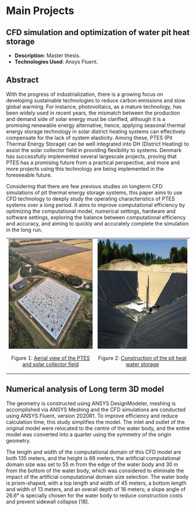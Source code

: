 # Main Projects

## CFD simulation and optimization of water pit heat storage
- **Description**: Master thesis.
- **Technologies Used**: Ansys Fluent.

## Abstract
With the progress of industrialization, there is a growing focus on developing sustainable technologies to reduce carbon emissions and slow global warming. For instance, photovoltaics, as a mature technology, has been widely used in recent years, the mismatch between the production and demand side of solar energy must be clarified, although it is a promising renewable energy alternative, hence, applying seasonal thermal energy storage technology in solar district heating systems can effectively compensate for the lack of system elasticity. Among these, PTES (Pit Thermal Energy Storage) can be well integrated into DH (District Heating) to assist the solar collector field in providing flexibility to systems. Denmark has successfully implemented several large­scale projects, proving that PTES has a promising future from a practical perspective, and more and more projects using this technology are being implemented in the foreseeable future.

Considering that there are few previous studies on long­term CFD simulations of pit thermal energy storage systems, this paper aims to use CFD technology to deeply study the operating characteristics of PTES systems over a long period. It aims to improve computational efficiency by optimizing the computational model, numerical settings, hardware and software settings, exploring the balance between computational efficiency and accuracy, and aiming to quickly and accurately complete the simulation in the long run. 

<table>
  <tr>
    <td style="text-align: center;">
      <img src="https://github.com/YuechenTUM/Yuechen/raw/main/Figures/Dronninglund%20PTES.jpg" alt="Dronninglund PTES" width="500" height="300"/>
      <p>
        Figure 1: <a href="https://planenergi.eu/wp-content/uploads/2023/09/SUNSTORE-3-Phase-2-Implementation.pdf" target="_blank">Aerial view of the PTES and solar collector field</a>
      </p>
    </td>
    <td style="text-align: center;">
      <img src="https://github.com/YuechenTUM/Yuechen/raw/main/Figures/Dronninglund%20Implementation.png" alt="Dronninglund Implementation" width="500" height="300"/>
      <p>
        Figure 2: <a href="https://planenergi.eu/wp-content/uploads/2023/09/SUNSTORE-3-Phase-2-Implementation.pdf" target="_blank">Construction of the pit heat water storage</a>
      </p>
    </td>
  </tr>
</table>

## Numerical analysis of Long term 3D model

The geometry is constructed using ANSYS DesignModeler, meshing is accomplished via ANSYS Meshing and the CFD simulations are conducted using ANSYS Fluent, version 2020R1. To improve efficiency and reduce calculation time, this study simplifies the model. The inlet and outlet of the original model were relocated to the centre of the water body, and the entire model was converted into a quarter using the symmetry of the origin geometry.

The length and width of the computational domain of this CFD model are both 135 meters, and the height is 66 meters, the artificial computational domain size was set to 55 m from the edge of the water body and 30 m from the bottom of the water body, which was considered to eliminate the impact of the artificial computational domain size selection. The water body is prism-shaped, with a top length and width of 45 meters, a bottom length and width of 13 meters, and an overall depth of 16 meters; a slope angle of 26.6° is specially chosen for the water body to reduce construction costs and prevent sidewall collapse [18].


